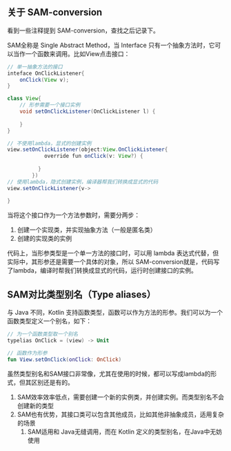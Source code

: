 ## 关于 SAM-conversion

看到一些注释提到 SAM-conversion，查找之后记录下。



SAM全称是 Single Abstract Method，当 Interface 只有一个抽象方法时，它可以当作一个函数来调用。比如View点击接口：

```java
// 单一抽象方法的接口
inteface OnClickListener{
    onClick(View v);
}

class View{
    // 形参需要一个接口实例
    void setOnClickListener(OnClickListener l) {
        
    }
}

// 不使用lambda，显式的创建实例
view.setOnClickListener(object:View.OnClickListener{
       		override fun onClick(v: View?) {
                
          }
        })
// 使用lambda，隐式创建实例，编译器帮我们转换成显式的代码
view.setOnClickListener{v->
    
}

```

当将这个接口作为一个方法参数时，需要分两步：

1. 创建一个实现类，并实现抽象方法（一般是匿名类）
2. 创建的实现类的实例

代码上，当形参类型是一个单一方法的接口时，可以用 lambda 表达式代替，但实际中，其形参还是需要一个具体的对象，所以 SAM-conversion就是，代码写了lambda，编译时帮我们转换成显式的代码，运行时创建接口的实例。



##  SAM对比类型别名（Type aliases）

与 Java 不同，Kotlin 支持函数类型，函数可以作为方法的形参。我们可以为一个函数类型定义一个别名，如下：

```kotlin
// 为一个函数类型取一个别名
typelias OnClick = (view) -> Unit

// 函数作为形参
fun View.setOnClick(onClick: OnClick)

```

虽然类型别名和SAM接口非常像，尤其在使用的时候，都可以写成lambda的形式，但其区别还是有的。

1. SAM效率效率低点，需要创建一个新的实例类，并创建实例。而类型别名不会创建新的类型
2. SAM也有优势，其接口类可以包含其他成员，比如其他非抽象成员，适用复杂的场景
   1. SAM适用和 Java无缝调用，而在 Kotlin 定义的类型别名，在Java中无妨使用

